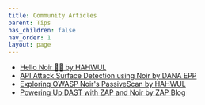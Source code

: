 ```yaml
---
title: Community Articles
parent: Tips
has_children: false
nav_order: 1
layout: page
---
```


* [Hello Noir 👋🏼 by HAHWUL](https://www.hahwul.com/2023/08/03/hello-noir/)
* [API Attack Surface Detection using Noir by DANA EPP](https://danaepp.com/api-attack-surface-detection-using-noir)
* [Exploring OWASP Noir's PassiveScan by HAHWUL](https://www.hahwul.com/2024/11/03/passivescan-in-owasp-noir/)
* [Powering Up DAST with ZAP and Noir by ZAP Blog](https://www.zaproxy.org/blog/2024-11-11-powering-up-dast-with-zap-and-noir/)